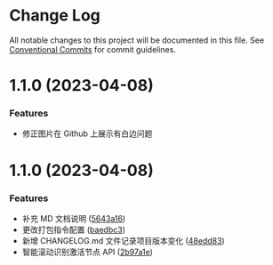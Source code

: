 # Change Log

All notable changes to this project will be documented in this file.
See [Conventional Commits](https://conventionalcommits.org) for commit guidelines.

# 1.1.0 (2023-04-08)

### Features

- 修正图片在 Github 上展示有白边问题

# 1.1.0 (2023-04-08)

### Features

- 补充 MD 文档说明 ([5643a16](https://github.com/zengzjie/scroll-spyoom/commit/5643a16b075fd64c5c03a24ad998763ae45b91c5))
- 更改打包指令配置 ([baedbc3](https://github.com/zengzjie/scroll-spyoom/commit/baedbc3fc1bb3c3811065edf0fd2980c8cd48624))
- 新增 CHANGELOG.md 文件记录项目版本变化 ([48edd83](https://github.com/zengzjie/scroll-spyoom/commit/48edd836e822017e1823e848a214b212872a3dd1))
- 智能滚动识别激活节点 API ([2b97a1e](https://github.com/zengzjie/scroll-spyoom/commit/2b97a1e632256704a269d452c9f531481885508e))
